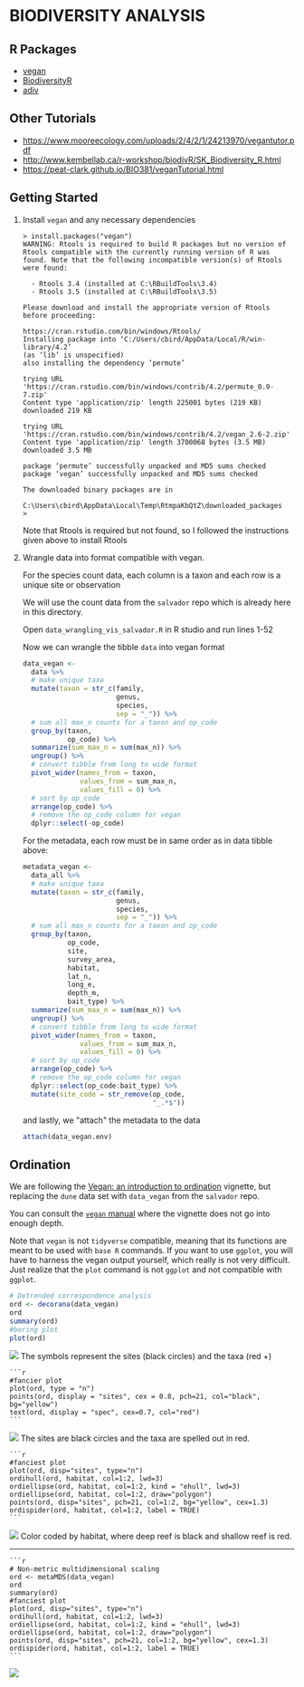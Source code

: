 # BIODIVERSITY ANALYSIS

## R Packages

* [vegan](https://cloud.r-project.org/web/packages/vegan/index.html)
* [BiodiversityR](https://rdrr.io/cran/BiodiversityR/)
* [adiv](https://besjournals.onlinelibrary.wiley.com/doi/epdf/10.1111/2041-210X.13430)

## Other Tutorials

* https://www.mooreecology.com/uploads/2/4/2/1/24213970/vegantutor.pdf
* http://www.kembellab.ca/r-workshop/biodivR/SK_Biodiversity_R.html
* https://peat-clark.github.io/BIO381/veganTutorial.html

## Getting Started

1. Install `vegan` and any necessary dependencies 

	```
	> install.packages("vegan")
	WARNING: Rtools is required to build R packages but no version of Rtools compatible with the currently running version of R was found. Note that the following incompatible version(s) of Rtools were found:

	  - Rtools 3.4 (installed at C:\RBuildTools\3.4)
	  - Rtools 3.5 (installed at C:\RBuildTools\3.5)

	Please download and install the appropriate version of Rtools before proceeding:

	https://cran.rstudio.com/bin/windows/Rtools/
	Installing package into ‘C:/Users/cbird/AppData/Local/R/win-library/4.2’
	(as ‘lib’ is unspecified)
	also installing the dependency ‘permute’

	trying URL 'https://cran.rstudio.com/bin/windows/contrib/4.2/permute_0.9-7.zip'
	Content type 'application/zip' length 225001 bytes (219 KB)
	downloaded 219 KB

	trying URL 'https://cran.rstudio.com/bin/windows/contrib/4.2/vegan_2.6-2.zip'
	Content type 'application/zip' length 3700068 bytes (3.5 MB)
	downloaded 3.5 MB

	package ‘permute’ successfully unpacked and MD5 sums checked
	package ‘vegan’ successfully unpacked and MD5 sums checked

	The downloaded binary packages are in
		C:\Users\cbird\AppData\Local\Temp\RtmpaKbQtZ\downloaded_packages
	>
	```

	Note that Rtools is required but not found, so I followed the instructions given above to install Rtools

2. Wrangle data into format compatible with vegan.

	For the species count data, each column is a taxon and each row is a unique site or observation

	We will use the count data from the `salvador` repo which is already here in this directory.  
	
	Open `data_wrangling_vis_salvador.R` in R studio and run lines 1-52
	
	Now we can wrangle the tibble `data` into vegan format
	
	```r
	data_vegan <-
	  data %>%
	  # make unique taxa
	  mutate(taxon = str_c(family,
						   genus,
						   species,
						   sep = "_")) %>%
	  # sum all max_n counts for a taxon and op_code
	  group_by(taxon,
			   op_code) %>%
	  summarize(sum_max_n = sum(max_n)) %>%
	  ungroup() %>%
	  # convert tibble from long to wide format
	  pivot_wider(names_from = taxon,
				  values_from = sum_max_n,
				  values_fill = 0) %>%
	  # sort by op_code
	  arrange(op_code) %>%
	  # remove the op_code column for vegan
	  dplyr::select(-op_code)
	```

	For the metadata, each row must be in same order as in data tibble above:
	
	```r
	metadata_vegan <-
	  data_all %>%
	  # make unique taxa
	  mutate(taxon = str_c(family,
						   genus,
						   species,
						   sep = "_")) %>%
	  # sum all max_n counts for a taxon and op_code
	  group_by(taxon,
			   op_code,
			   site,
			   survey_area,
			   habitat,
			   lat_n,
			   long_e,
			   depth_m,
			   bait_type) %>%
	  summarize(sum_max_n = sum(max_n)) %>%
	  ungroup() %>%
	  # convert tibble from long to wide format
	  pivot_wider(names_from = taxon,
				  values_from = sum_max_n,
				  values_fill = 0) %>%
	  # sort by op_code
	  arrange(op_code) %>%
	  # remove the op_code column for vegan
	  dplyr::select(op_code:bait_type) %>%
	  mutate(site_code = str_remove(op_code,
									"_.*$"))
	```

	and lastly, we "attach" the metadata to the data

	```r
	attach(data_vegan.env)
	```

## Ordination

We are following the [Vegan: an introduction to ordination](https://cloud.r-project.org/web/packages/vegan/vignettes/intro-vegan.pdf) vignette, but replacing the `dune` data set with `data_vegan` from the `salvador` repo.

You can consult the [`vegan` manual](https://cloud.r-project.org/web/packages/vegan/vegan.pdf) where the vignette does not go into enough depth.

Note that `vegan` is not `tidyverse` compatible, meaning that its functions are meant to be used with `base R` commands. If you want to use `ggplot`, you will have to harness the vegan output yourself, which really is not very difficult.  Just realize that the `plot` command is not `ggplot` and not compatible with `ggplot`.

```r
# Detrended correspondence analysis
ord <- decorana(data_vegan)
ord
summary(ord)
#boring plot
plot(ord)
```
	
![](Rplot.png)
The symbols represent the sites (black circles) and the taxa (red +)
	
	```r
	#fancier plot
	plot(ord, type = "n")
	points(ord, display = "sites", cex = 0.8, pch=21, col="black", bg="yellow")
	text(ord, display = "spec", cex=0.7, col="red")
	```
	
![](Rplot01.png)
The sites are black circles and the taxa are spelled out in red.
	
	```r
	#fanciest plot
	plot(ord, disp="sites", type="n")
	ordihull(ord, habitat, col=1:2, lwd=3)
	ordiellipse(ord, habitat, col=1:2, kind = "ehull", lwd=3)
	ordiellipse(ord, habitat, col=1:2, draw="polygon")
	points(ord, disp="sites", pch=21, col=1:2, bg="yellow", cex=1.3)
	ordispider(ord, habitat, col=1:2, label = TRUE)
	```

![](Rplot02.png)
Color coded by habitat, where deep reef is black and shallow reef is red.

---

	```r
	# Non-metric multidimensional scaling
	ord <- metaMDS(data_vegan)
	ord
	summary(ord)
	#fanciest plot
	plot(ord, disp="sites", type="n")
	ordihull(ord, habitat, col=1:2, lwd=3)
	ordiellipse(ord, habitat, col=1:2, kind = "ehull", lwd=3)
	ordiellipse(ord, habitat, col=1:2, draw="polygon")
	points(ord, disp="sites", pch=21, col=1:2, bg="yellow", cex=1.3)
	ordispider(ord, habitat, col=1:2, label = TRUE)
	```
	
![](Rplot03.png)




